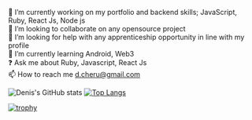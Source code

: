 :telescope: I’m currently working on my portfolio and backend skills; JavaScript, Ruby, React Js, Node js  
:dancers: I’m looking to collaborate on any opensource project  
:hammer: I’m looking for help with any apprenticeship opportunity in line with my profile      
:seedling: I’m currently learning  Android, Web3   
:question: Ask me about Ruby, Javascript, React Js  
:mailbox: How to reach me d.cheru@gmail.com 



![Denis's GitHub stats](https://github-readme-stats.vercel.app/api?username=Kipkemden&show_icons=true&theme=radical)
[![Top Langs](https://github-readme-stats.vercel.app/api/top-langs/?username=Kipkemden)](https://github.com/anuraghazra/github-readme-stats)

[![trophy](https://github-profile-trophy.vercel.app/?username=Kipkemden&theme=onedark)](https://github.com/ryo-ma/github-profile-trophy)
